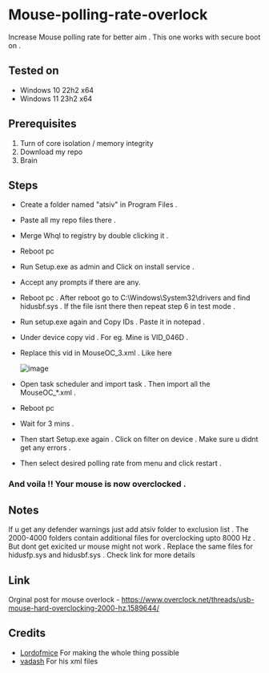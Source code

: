 # Mouse-polling-rate-overlock
Increase Mouse polling rate for better aim . This one works with secure boot on . 


## Tested on 
- Windows 10 22h2 x64
- Windows 11 23h2 x64 

## Prerequisites
1. Turn of core isolation / memory integrity
2. Download my repo
3. Brain


## Steps 
- Create a folder named "atsiv" in Program Files .
- Paste all my repo files there .
- Merge Whql to registry by double clicking it .
- Reboot pc
- Run Setup.exe as admin and Click on install service .
- Accept any prompts if there are any.
- Reboot pc . After reboot go to C:\Windows\System32\drivers and find hidusbf.sys . If the file isnt there then repeat step 6 in test mode . 
- Run setup.exe again and Copy IDs . Paste it in notepad .
- Under device copy vid . For eg. Mine is VID_046D .
- Replace this vid in MouseOC_3.xml . Like here
  
    ![image](https://github.com/Fool543/mouse-polling-rate-overlock/assets/120022950/dddf47a8-4c6c-468b-a6bb-3bcf324399ae)

- Open task scheduler and import task . Then import all the MouseOC_*.xml .
- Reboot pc
- Wait for 3 mins .
- Then start Setup.exe again . Click on filter on device . Make sure u didnt get any errors .
- Then select desired polling rate from menu and click restart .

### And voila !! Your mouse is now overclocked . 

## Notes 
If u get any defender warnings just add atsiv folder to exclusion list . 
The 2000-4000 folders contain additional files for overclocking upto 8000 Hz . But dont get exicited ur mouse might not work . Replace the same files for hidusfp.sys and hidusbf.sys . 
Check link for more details 

## Link
Orginal post for mouse overlock - https://www.overclock.net/threads/usb-mouse-hard-overclocking-2000-hz.1589644/

## Credits 
- [Lordofmice](https://github.com/LordOfMice) For making the whole thing possible 
- [vadash](https://github.com/vadash/1000hz) For his xml files 





